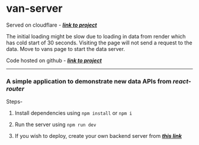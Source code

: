 # van-server

Served on cloudflare - ***[link to project](https://07f719c8.vanlife-scrimba.pages.dev/)***

The initial loading might be slow due to loading in data from render which has cold start of 30 seconds. Visiting the page will not send a request to the data. Move to vans page to start the data server.

Code hosted on github - ***[link to project](https://github.com/onebitjoy/vanlife-scrimba)***


--- 
### A simple application to demonstrate new data APIs from *react-router*

Steps-

1. Install dependencies using `npm install` or `npm i`

2. Run the server using `npm run dev`

3. If you wish to deploy, create your own backend server from ***[this link](https://github.com/onebitjoy/van-server/)***